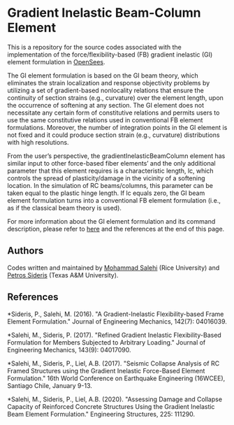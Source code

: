 # Gradient Inelastic Beam-Column Element

This is a repository for the source codes associated with the implementation of the force/flexibility-based (FB) gradient inelastic (GI) element formulation in [OpenSees](https://github.com/OpenSees/OpenSees).

The GI element formulation is based on the GI beam theory, which eliminates the strain localization and response objectivity problems by utilizing a set of gradient-based nonlocality relations that ensure the continuity of section strains (e.g., curvature) over the element length, upon the occurrence of softening at any section. The GI element does not necessitate any certain form of constitutive relations and permits users to use the same constitutive relations used in conventional FB element formulations. Moreover, the number of integration points in the GI element is not fixed and it could produce section strain (e.g., curvature) distributions with high resolutions.

From the user’s perspective, the gradientInelasticBeamColumn element has similar input to other force-based fiber elements’ and the only additional parameter that this element requires is a characteristic length, lc, which controls the spread of plasticity/damage in the vicinity of a softening location. In the simulation of RC beams/columns, this parameter can be taken equal to the plastic hinge length. If lc equals zero, the GI beam element formulation turns into a conventional FB element formulation (i.e., as if the classical beam theory is used).

For more information about the GI element formulation and its command description, please refer to [here](https://github.com/msalehi2004/GradientInelasticBeamColumnElement/blob/f9927f9117ace074629a7ff1409f4265e5551cc0/GI%20Element%20in%20OpenSees.pdf) and the references at the end of this page.

## Authors

Codes written and maintained by [Mohammad Salehi](https://resilient-structures.com/) (Rice University) and [Petros Sideris](https://sites.google.com/view/petros-sideris-sem-group/) (Texas A&M University).

## References

*Sideris, P., Salehi, M. (2016). "A Gradient-Inelastic Flexibility-based Frame Element Formulation." Journal of Engineering Mechanics, 142(7): 04016039.

*Salehi, M., Sideris, P. (2017). "Refined Gradient Inelastic Flexibility-Based Formulation for Members Subjected to Arbitrary Loading." Journal of Engineering Mechanics, 143(9): 04017090.

*Salehi, M., Sideris, P., Liel, A.B. (2017). "Seismic Collapse Analysis of RC Framed Structures using the Gradient Inelastic Force-Based Element Formulation." 16th World Conference on Earthquake Engineering (16WCEE), Santiago Chile, January 9-13.

*Salehi, M., Sideris, P., Liel, A.B. (2020). "Assessing Damage and Collapse Capacity of Reinforced Concrete Structures Using the Gradient Inelastic Beam Element Formulation." Engineering Structures, 225: 111290.
